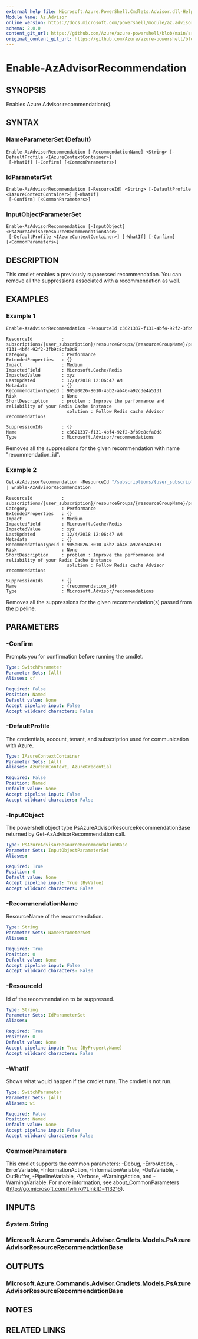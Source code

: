 ```yaml
---
external help file: Microsoft.Azure.PowerShell.Cmdlets.Advisor.dll-Help.xml
Module Name: Az.Advisor
online version: https://docs.microsoft.com/powershell/module/az.advisor/enable-azadvisorrecommendation
schema: 2.0.0
content_git_url: https://github.com/Azure/azure-powershell/blob/main/src/Advisor/Advisor/help/Enable-AzAdvisorRecommendation.md
original_content_git_url: https://github.com/Azure/azure-powershell/blob/main/src/Advisor/Advisor/help/Enable-AzAdvisorRecommendation.md
---
```


# Enable-AzAdvisorRecommendation

## SYNOPSIS
Enables Azure Advisor recommendation(s).

## SYNTAX

### NameParameterSet (Default)
```
Enable-AzAdvisorRecommendation [-RecommendationName] <String> [-DefaultProfile <IAzureContextContainer>]
 [-WhatIf] [-Confirm] [<CommonParameters>]
```

### IdParameterSet
```
Enable-AzAdvisorRecommendation [-ResourceId] <String> [-DefaultProfile <IAzureContextContainer>] [-WhatIf]
 [-Confirm] [<CommonParameters>]
```

### InputObjectParameterSet
```
Enable-AzAdvisorRecommendation [-InputObject] <PsAzureAdvisorResourceRecommendationBase>
 [-DefaultProfile <IAzureContextContainer>] [-WhatIf] [-Confirm] [<CommonParameters>]
```

## DESCRIPTION
This cmdlet enables a previously suppressed recommendation. You can remove all the suppressions associated with a recommendation as well.

## EXAMPLES

### Example 1
```powershell
Enable-AzAdvisorRecommendation -ResourceId c3621337-f131-4bf4-92f2-3fb9c8cfa0d8
```

```output
ResourceId           : subscriptions/{user_subscription}/resourceGroups/{resourceGroupName}/providers/Microsoft.Cache/Redis/xyz/providers/Microsoft.Advisor/recommendations/c3621337-f131-4bf4-92f2-3fb9c8cfa0d8
Category             : Performance
ExtendedProperties   : {}
Impact               : Medium
ImpactedField        : Microsoft.Cache/Redis
ImpactedValue        : xyz
LastUpdated          : 12/4/2018 12:06:47 AM
Metadata             : {}
RecommendationTypeId : 905a0026-8010-45b2-ab46-a92c3e4a5131
Risk                 : None
ShortDescription     : problem : Improve the performance and reliability of your Redis Cache instance
                       solution : Follow Redis cache Advisor recommendations

SuppressionIds       : {} 
Name                 : c3621337-f131-4bf4-92f2-3fb9c8cfa0d8
Type                 : Microsoft.Advisor/recommendations
```

Removes all the suppressions for the given recommendation with name "recommendation_id".

### Example 2
```powershell
Get-AzAdvisorRecommendation -ResourceId "/subscriptions/{user_subscription}/resourceGroups/{resourceGroupName}/providers/Microsoft.Cache/Redis/xyz" `
| Enable-AzAdvisorRecommendation
```

```output
ResourceId           : subscriptions/{user_subscription}/resourceGroups/{resourceGroupName}/providers/Microsoft.Cache/Redis/xyz/providers/Microsoft.Advisor/recommendations/{recommendation_id}
Category             : Performance
ExtendedProperties   : {}
Impact               : Medium
ImpactedField        : Microsoft.Cache/Redis
ImpactedValue        : xyz
LastUpdated          : 12/4/2018 12:06:47 AM
Metadata             : {}
RecommendationTypeId : 905a0026-8010-45b2-ab46-a92c3e4a5131
Risk                 : None
ShortDescription     : problem : Improve the performance and reliability of your Redis Cache instance
                       solution : Follow Redis cache Advisor recommendations

SuppressionIds       : {} 
Name                 : {recommendation_id}
Type                 : Microsoft.Advisor/recommendations
```

Removes all the suppressions for the given recommendation(s) passed from the pipeline.

## PARAMETERS

### -Confirm
Prompts you for confirmation before running the cmdlet.

```yaml
Type: SwitchParameter
Parameter Sets: (All)
Aliases: cf

Required: False
Position: Named
Default value: None
Accept pipeline input: False
Accept wildcard characters: False
```

### -DefaultProfile
The credentials, account, tenant, and subscription used for communication with Azure.

```yaml
Type: IAzureContextContainer
Parameter Sets: (All)
Aliases: AzureRmContext, AzureCredential

Required: False
Position: Named
Default value: None
Accept pipeline input: False
Accept wildcard characters: False
```

### -InputObject
The powershell object type PsAzureAdvisorResourceRecommendationBase returned by Get-AzAdvisorRecommendation call.

```yaml
Type: PsAzureAdvisorResourceRecommendationBase
Parameter Sets: InputObjectParameterSet
Aliases:

Required: True
Position: 0
Default value: None
Accept pipeline input: True (ByValue)
Accept wildcard characters: False
```

### -RecommendationName
ResourceName of the recommendation.

```yaml
Type: String
Parameter Sets: NameParameterSet
Aliases:

Required: True
Position: 0
Default value: None
Accept pipeline input: False
Accept wildcard characters: False
```

### -ResourceId
Id of the recommendation to be suppressed.

```yaml
Type: String
Parameter Sets: IdParameterSet
Aliases:

Required: True
Position: 0
Default value: None
Accept pipeline input: True (ByPropertyName)
Accept wildcard characters: False
```

### -WhatIf
Shows what would happen if the cmdlet runs.
The cmdlet is not run.

```yaml
Type: SwitchParameter
Parameter Sets: (All)
Aliases: wi

Required: False
Position: Named
Default value: None
Accept pipeline input: False
Accept wildcard characters: False
```

### CommonParameters
This cmdlet supports the common parameters: -Debug, -ErrorAction, -ErrorVariable, -InformationAction, -InformationVariable, -OutVariable, -OutBuffer, -PipelineVariable, -Verbose, -WarningAction, and -WarningVariable.
For more information, see about_CommonParameters (http://go.microsoft.com/fwlink/?LinkID=113216).

## INPUTS

### System.String

### Microsoft.Azure.Commands.Advisor.Cmdlets.Models.PsAzureAdvisorResourceRecommendationBase

## OUTPUTS

### Microsoft.Azure.Commands.Advisor.Cmdlets.Models.PsAzureAdvisorResourceRecommendationBase

## NOTES

## RELATED LINKS
